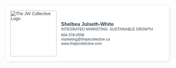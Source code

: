 <!DOCTYPE html>
<html>
<head>
    <style>
        .signature-container {
            display: flex;
            align-items: center;
            font-family: "Trebuchet MS", sans-serif;
            width: 500px;
            background-color: #fff;
            color: #33434E;
            padding: 15px;
            border-radius: 8px;
          box-shadow: 2px 2px 10px rgba(0, 0, 0, 0.1);
        }
        .logo {
            width: 150px;
            padding-right: 15px;
        }
        .details {
            flex: 1;
        }
        .name {
            font-size: 16px;
          font-family: "Garamond", sans-serif;
            font-weight: bold;
        }
        .title {
            font-size: 12px;
            color: #33434E;
            margin-bottom: 5px;
        }
        .contact {
            font-size: 12px;
            color: #33434E;
        }
        .contact a {
            color: #33434E;
            text-decoration: none;
        }
        .contact a:hover {
            color: #33434E;
        }
    </style>
</head>
<body>
    <div class="signature-container">
        <img class="logo" src="https://drive.google.com/uc?export=view&id=1zc5XzV7auhonrygA_e-3-JJ1im6z3aXS" alt="The JW Collective Logo">
        <div class="details">
            <div class="name">Shelbea Julseth-White</div>
            <div class="title">INTEGRATED MARKETING, SUSTAINABLE GROWTH</div>
            <div class="contact">
                604-378-0558<br>
                <a href="mailto:marketing@thejwcollective.ca">marketing@thejwcollective.ca</a><br>
                <a href="https://www.thejwcollective.com" target="_blank">www.thejwcollective.com</a>
            </div>
        </div>
    </div>
</body>
</html>
